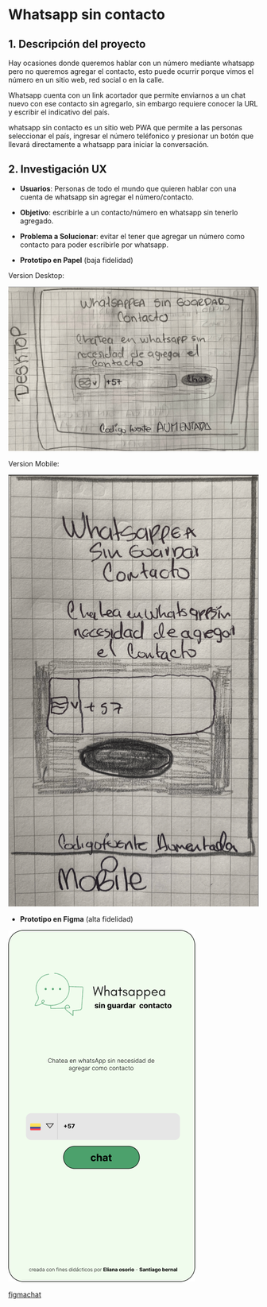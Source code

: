 
# Whatsapp sin contacto

## 1. Descripción del proyecto

  Hay ocasiones donde queremos hablar con un número mediante whatsapp pero no queremos agregar el contacto, esto puede ocurrir porque vimos el número en un sitio web, red social o en la calle.

  Whatsapp cuenta con un link acortador que permite enviarnos a un chat nuevo con ese contacto sin agregarlo, sin embargo requiere conocer la URL y escribir el indicativo del país.

  whatsapp sin contacto es un sitio web PWA que permite a las personas seleccionar el país, ingresar el número teléfonico y presionar un botón que llevará directamente a whatsapp para iniciar la conversación.

## 2. Investigación UX

- **Usuarios**: Personas de todo el mundo que quieren hablar con una cuenta de whatsapp sin agregar el número/contacto.
- **Objetivo**: escribirle a un contacto/número en whatsapp sin tenerlo agregado.
- **Problema a Solucionar**: evitar el tener que agregar un número como contacto para poder escribirle por whatsapp.

- **Prototipo en Papel** (baja fidelidad)

Version Desktop:

![Desktop](img/desktop.png)


Version Mobile:

![Mobile](img/mobile.png)


- **Prototipo en Figma** (alta fidelidad)

![figma](img/figma.png)

[figmachat](https://www.figma.com/file/N4J3RWTBjRvj1EOiEliX0P/whatschat?node-id=1-2&t=NYunIrAFWHPGnEf3-0)
